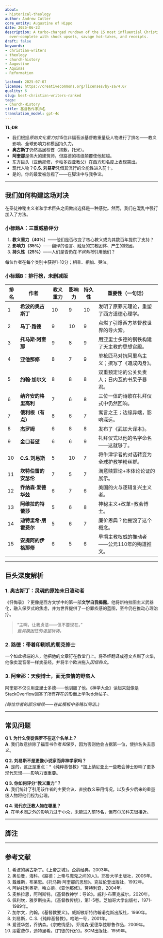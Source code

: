 ```yaml
---
about:
- historical-theology
author: Andrew Cutler
core_entity: Augustine of Hippo
date: 2025-06-23
description: A turbo-charged rundown of the 15 most influential Christian writers
  ever—complete with shock upsets, savage hot-takes, and receipts.
draft: false
keywords:
- christian-writers
- theology
- church-history
- Augustine
- Aquinas
- Reformation

lastmod: 2025-07-07
license: https://creativecommons.org/licenses/by-sa/4.0/
quality: 6
slug: best-christian-writers-ranked
tags:
- Church-History
title: 基督教作家排名
translation_model: gpt-4o
---
```


**TL;DR**

- 我们根据*原始文化重力*对15位非福音派基督教重量级人物进行了排名——教义影响、全球影响力和模因持久力。
- **奥古斯丁**仍然高居榜首（抱歉，托米）。
- **阿奎那**是伟大的建筑师，但路德的核级颠覆使他超越。
- 东方巨头（亚他那修，卡帕多西亚教父）在西方知名度上表现突出。
- 现代人物？**C.S. 刘易斯**凭借其流行的全能性进入前十。
- 是的，你的最爱被忽视了——在脚注中与我争论。

---

## 我们如何构建这场对决

在圣徒神秘主义者和学术巨头之间做出选择是一种感觉。然而，我们在混乱中强行加入了方法。

### 小标题A：三重威胁评分

1. **教义重力（40%）**——他们是否改变了核心教义或为其数百年提供了支持？
2. **影响力（35%）**——翻译的语言、触及的宗教团体、产生的模因。
3. **持久性（25%）**——人们是否仍在*不讽刺地*引用他们？

每位作者在每个类别中获得1-10分；相乘、相加、哭泣。

### 小标题B：排行榜，未删减版

| 排名 | 作者 | 教义重力 | 影响力 | 持久性 | 重要性（一句话） |
|------|--------|-------------------|-------|-----------|----------------------------|
| 1 | **希波的奥古斯丁** | 10 | 9 | 10 | 发明了原罪元理论，重塑了西方道德心理学。 |
| 2 | **马丁·路德** | 9 | 10 | 9 | 点燃了引爆西方基督教世界的导火索。 |
| 3 | **托马斯·阿奎那** | 9 | 8 | 9 | 用亚里士多德的钢铁构建了天主教的思想宫殿。 |
| 4 | **亚他那修** | 8 | 7 | 9 | 单枪匹马对抗阿里乌主义；撰写了《道成肉身》。 |
| 5 | **约翰·加尔文** | 8 | 8 | 8 | 双重预定论的公关负责人；日内瓦的书呆子暴君。 |
| 6 | **纳齐安的格里高利** | 7 | 6 | 8 | 三位一体的诗歌在礼拜仪式中仍然回响。 |
| 7 | **俄利根（有点）** | 8 | 6 | 7 | 寓言之王；边缘异端，影响深远。 |
| 8 | **杰罗姆** | 6 | 8 | 8 | 发布了《武加大译本》。 |
| 9 | **金口若望** | 6 | 6 | 9 | 礼拜仪式以他的名字命名——这就够了。 |
| 10 | **C.S. 刘易斯** | 5 | 10 | 7 | 将牛津学者的对话转变为全球护教学粉丝群。 |
| 11 | **坎特伯雷的安瑟伦** | 7 | 5 | 7 | 满意赎罪论+本体论论证的展示。 |
| 12 | **乔纳森·爱德华兹** | 6 | 7 | 6 | 美国的火与逻辑复兴主义者。 |
| 13 | **阿维拉的特蕾莎** | 5 | 6 | 8 | 神秘主义+改革=教会博士。 |
| 14 | **迪特里希·朋霍费尔** | 5 | 6 | 7 | 廉价恩典？他摧毁了这个概念。 |
| 15 | **安提阿的伊格那修** | 6 | 5 | 6 | 早期主教权威的推动者——公元110年的殉道推文。 |

---

## 巨头深度解析

### 1. 奥古斯丁：灵魂的原始末日滚动者

《忏悔录》？更像是西方文学中的第一部**文学自我揭露**。他将新柏拉图主义武器化，融入保罗式的焦虑，并为世界提供了一份罪疚感的蓝图，至今仍在推动心理治疗。

> “主啊，让我贞洁——但不要现在。”  
> *最具模因性的渴望祈祷。*

### 2. 路德：带着印刷机的朋克修士

一个如此极端的人，他把他的文章钉在教堂门上。将圣经翻译成德文点燃了火焰，他像卖混音带一样卖圣经，并将半个欧洲拖入*因信称义*。

### 3. 阿奎那：天使博士，面无表情的野蛮人

阿奎那不仅引用亚里士多德——他驯服了他。《神学大全》读起来就像是StackOverflow回答了所有存在的形而上学Reddit帖子。

*(每位作者的部分继续——在此模板中省略以简洁。)*

---

## 常见问题

**Q 1. 为什么使徒保罗不在这个名单上？**  
**A.** 我们故意排除了福音书作者*和*保罗，因为否则他会占据第一位，使排名失去意义。

**Q 2. 刘易斯不是更像小说家而非神学家吗？**  
**A.** 是的，这正是重点：*《纯粹基督教》*加上纳尼亚比一些教会博士影响了更多现代思想——影响力很重要。

**Q 3. 你如何评分“教义重力”？**  
**A.** 我们统计了引用该作者的主要会议、直接教义采用情况，以及多少后来的重量级人物将他们视为公理。

**Q 4. 现代东正教人物在哪里？**  
**A.** 在学术圈之外的影响力过于小众，未能进入前15名，但布尔加科夫很接近。

---

## 脚注

[^1]: 奥古斯丁，《忏悔录》，亨利·查德威克译，牛津大学出版社，1991年。  
[^2]: 路德，《论基督徒的自由》，1520年；现代版，堡垒出版社，2003年。  
[^3]: 阿奎那，《神学大全》，Ia‑IIae，q.1‑5，Benziger Bros.，1947年。

---

## 参考文献

1. 希波的奥古斯丁。《上帝之城》。企鹅经典，2003年。
2. 奥伯曼，海科。《路德：上帝与魔鬼之间的人》。耶鲁大学出版社，2006年。
3. 戴维斯，布莱恩。《托马斯·阿奎那的思想》。克拉伦登出版社，1992年。
4. 阿纳托利奥斯，哈立德。《亚他那修》。劳特利奇，2004年。
5. 麦格拉思，阿利斯特。《基督教神学：导论》。威利-布莱克威尔，2020年。
6. 佩利坎，雅罗斯拉夫。《基督教传统》，第1-5卷。芝加哥大学出版社，1971-1989年。
7. 加尔文，约翰。《基督教要义》。威斯敏斯特约翰诺克斯出版社，1960年。
8. 刘易斯，C. S.《纯粹基督教》。哈珀一号，2001年。
9. 爱德华兹，乔纳森。《宗教情感》。乔纳森·爱德华兹耶鲁作品，2009年。
10. 朋霍费尔，迪特里希。《门徒的代价》。SCM出版社，1959年。